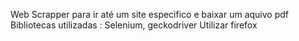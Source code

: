 Web Scrapper para ir até um site especifico e baixar um aquivo pdf
Bibliotecas utilizadas : Selenium, geckodriver
Utilizar firefox
